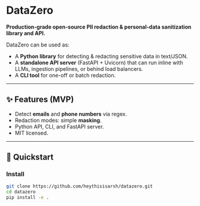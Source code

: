 # DataZero

**Production-grade open-source PII redaction & personal-data sanitization library and API.**

DataZero can be used as:
- A **Python library** for detecting & redacting sensitive data in text/JSON.
- A **standalone API server** (FastAPI + Uvicorn) that can run inline with LLMs, ingestion pipelines, or behind load balancers.
- A **CLI tool** for one-off or batch redaction.

---

## ✨ Features (MVP)
- Detect **emails** and **phone numbers** via regex.
- Redaction modes: simple **masking**.
- Python API, CLI, and FastAPI server.
- MIT licensed.

---

## 🚀 Quickstart

### Install
```bash
git clone https://github.com/heythisisarsh/datazero.git
cd datazero
pip install -e .
```
